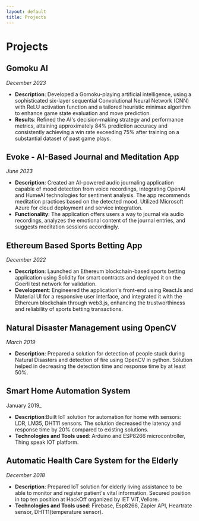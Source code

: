 ```yaml
---
layout: default
title: Projects
---
```


# Projects

## Gomoku AI
_December 2023_
- **Description**: Developed a Gomoku-playing artificial intelligence, using a sophisticated six-layer sequential Convolutional Neural Network (CNN) with ReLU activation function and a tailored heuristic minimax algorithm to enhance game state evaluation and move prediction.
- **Results**: Refined the AI's decision-making strategy and performance metrics, attaining approximately 84% prediction accuracy and consistently achieving a win rate exceeding 75% after training on a substantial dataset of past game plays.

## Evoke - AI-Based Journal and Meditation App
_June 2023_
- **Description**: Created an AI-powered audio journaling application capable of mood detection from voice recordings, integrating OpenAI and HumeAI technologies for sentiment analysis. The app recommends meditation practices based on the detected mood. Utilized Microsoft Azure for cloud deployment and service integration.
- **Functionality**: The application offers users a way to journal via audio recordings, analyzes the emotional content of the journal entries, and suggests meditation sessions accordingly.

## Ethereum Based Sports Betting App
_December 2022_
- **Description**: Launched an Ethereum blockchain-based sports betting application using Solidity for smart contracts and deployed it on the Goerli test network for validation.
- **Development**: Engineered the application's front-end using ReactJs and Material UI for a responsive user interface, and integrated it with the Ethereum blockchain through web3.js, enhancing the trustworthiness and reliability of sports betting transactions.

## Natural Disaster Management using OpenCV
_March 2019_
- **Description**: Prepared a solution for detection of people stuck during Natural Disasters and detection of fire using OpenCV in python.
Solution helped in decreasing the detection time and response time by at least 50%.

## Smart Home Automation System
January 2019_
- **Description**:Built IoT solution for automation for home with sensors: LDR, LM35, DHT11 sensors. The solution decreased the latency and
response time by 20% compared to existing solutions.
- **Technologies and Tools used**: Arduino and ESP8266 microcontroller, Thing speak IOT platform.

## Automatic Health Care System for the Elderly
_December 2018_
- **Description**: Prepared IoT solution for elderly living assistance to be able to monitor and register patient's vital information. Secured
position in top ten position at HackOff organized by IET VIT,Vellore.
- **Technologies and Tools used**: Firebase, Esp8266, Zapier API, Heartrate sensor, DHT11(temperature sensor).
